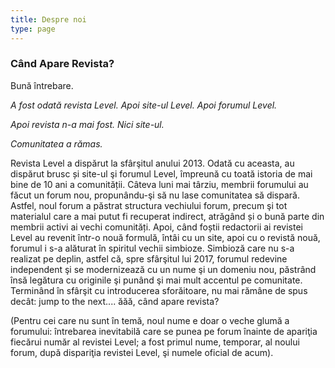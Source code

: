 ```yaml
---
title: Despre noi
type: page
---
```


### Când Apare Revista?
Bună întrebare.

_A fost odată revista Level. Apoi site-ul Level. Apoi forumul Level._

_Apoi revista n-a mai fost. Nici site-ul._

_Comunitatea a rămas._

Revista Level a dispărut la sfârşitul anului 2013. Odată cu aceasta, au dispărut brusc și site-ul şi forumul Level, împreună cu toată istoria de mai bine de 10 ani a comunității. Câteva luni mai târziu, membrii forumului au făcut un forum nou, propunându-şi să nu lase comunitatea să dispară. Astfel, noul forum a păstrat structura vechiului forum, precum şi tot materialul care a mai putut fi recuperat indirect, atrăgând și o bună parte din membrii activi ai vechi comunități. Apoi, când foștii redactorii ai revistei Level au revenit într-o nouă formulă, întâi cu un site, apoi cu o revistă nouă, forumul i s-a alăturat în spiritul vechii simbioze. Simbioză care nu s-a realizat pe deplin, astfel că, spre sfârşitul lui 2017, forumul redevine independent şi se modernizează cu un nume şi un domeniu nou, păstrând însă legătura cu originile şi punând şi mai mult accentul pe comunitate.
Terminând în sfârşit cu introducerea sforăitoare, nu mai rămâne de spus decât: jump to the next.... ăăă, când apare revista?

(Pentru cei care nu sunt în temă, noul nume e doar o veche glumă a forumului: întrebarea inevitabilă care se punea pe forum înainte de apariţia fiecărui număr al revistei Level; a fost primul nume, temporar, al noului forum, după dispariţia revistei Level, şi numele oficial de acum).
